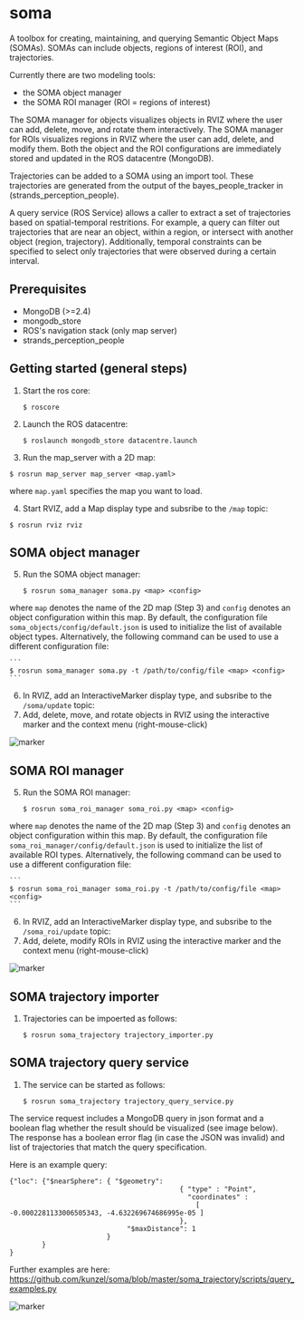 soma
====

A toolbox for creating, maintaining, and querying Semantic Object Maps (SOMAs). SOMAs can include objects, regions of interest (ROI), and trajectories. 

Currently there are two modeling tools: 

- the SOMA object manager 
- the SOMA ROI manager (ROI = regions of interest)
 
The SOMA manager for objects visualizes objects in RVIZ where the user can add, delete, move, and rotate them interactively. The SOMA manager for ROIs visualizes regions in RVIZ where the user can add, delete, and modify them. Both the object and the ROI configurations are immediately stored and updated in the ROS datacentre (MongoDB).

Trajectories can be added to a SOMA using an import tool. These trajectories are generated from the output of the bayes_people_tracker in (strands_perception_people).  

A query service (ROS Service) allows a caller to extract a set of trajectories based on spatial-temporal restritions. For example, a query can filter out trajectories that are near an object, within a region, or intersect with another object (region, trajectory). Additionally, temporal constraints can be specified to select only trajectories that were observed during a certain interval.   


Prerequisites
-------------

- MongoDB (>=2.4)
- mongodb_store
- ROS's navigation stack (only map server)
- strands_perception_people


Getting started (general steps)
-------------------------------
1. Start the ros core:

    ```
   $ roscore
    ```
2. Launch the ROS datacentre:

    ```
    $ roslaunch mongodb_store datacentre.launch
    ```
3. Run the map_server with a 2D map:
  ```
  $ rosrun map_server map_server <map.yaml>
  ```
where `map.yaml` specifies the map you want to load.
    

4. Start RVIZ, add a Map display type and subsribe to the `/map` topic:

  ```
  $ rosrun rviz rviz
  ```

SOMA object manager
-------------------

5. Run the SOMA object manager:

    ```
    $ rosrun soma_manager soma.py <map> <config>
    ```
where `map` denotes the name of the 2D map (Step 3) and `config` denotes an object configuration within this map. By default, the configuration file `soma_objects/config/default.json` is used to initialize the list of available object types. Alternatively, the following command can be used to use a different configuration file:

    ```
    $ rosrun soma_manager soma.py -t /path/to/config/file <map> <config>
    ```
6. In RVIZ, add an InteractiveMarker display type, and subsribe to the `/soma/update` topic:
7. Add, delete, move, and rotate objects in RVIZ using the interactive marker and the context menu (right-mouse-click)

![marker](https://raw.githubusercontent.com/kunzel/soma/master/doc/images/soma_manager.png)

SOMA ROI manager
----------------

5. Run the SOMA ROI manager:

    ```
    $ rosrun soma_roi_manager soma_roi.py <map> <config>
    ```
where `map` denotes the name of the 2D map (Step 3) and `config` denotes an object configuration within this map. By default, the configuration file `soma_roi_manager/config/default.json` is used to initialize the list of available ROI types. Alternatively, the following command can be used to use a different configuration file:

    ```
    $ rosrun soma_roi_manager soma_roi.py -t /path/to/config/file <map> <config>
    ```
6. In RVIZ, add an InteractiveMarker display type, and subsribe to the `/soma_roi/update` topic:
7. Add, delete, modify ROIs in RVIZ using the interactive marker and the context menu (right-mouse-click)


![marker](https://raw.githubusercontent.com/kunzel/soma/master/doc/images/soma_roi.png)

SOMA trajectory importer
------------------------

1. Trajectories can be impoerted as follows:

    ```
    $ rosrun soma_trajectory trajectory_importer.py
    ```
 

SOMA trajectory query service
-----------------------------

1. The service can be started as follows:

    ```
    $ rosrun soma_trajectory trajectory_query_service.py
    ```
    
The service request includes a MongoDB query in json format and a boolean flag whether the result should be visualized (see image below). The response has a boolean error flag (in case the JSON was invalid) and list of trajectories that match the query specification. 

Here is an example query:

    {"loc": {"$nearSphere": { "$geometry":  
                                              { "type" : "Point", 
                                                "coordinates" : 
                                                  [ -0.0002281133006505343, -4.632269674686995e-05 ] 
                                              }, 
                                 "$maxDistance": 1
                            }
            }
    }
   

 Further examples are here: https://github.com/kunzel/soma/blob/master/soma_trajectory/scripts/query_examples.py

![marker](https://raw.githubusercontent.com/kunzel/soma/master/doc/images/soma_query.png)


